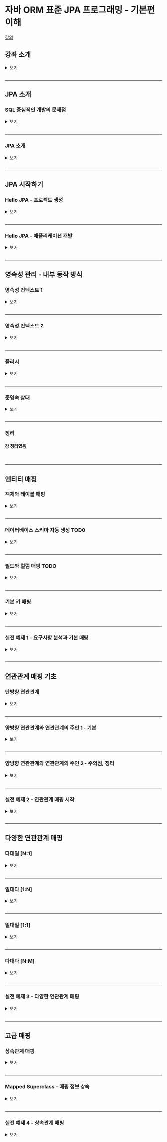 # 자바 ORM 표준 JPA 프로그래밍 - 기본편 이해
[강의](https://www.inflearn.com/course/ORM-JPA-Basic)

## **강좌 소개**
<details>
<summary>보기</summary>

- 왜 JPA를 사용하는가
  - 기존에는 개발자가 SQL mapper 역할을 함
  - JPA는 SQL을 자동으로 생성해 줌
    - DB에 종속되지 않게 개발할 수 있음
      ∵ 사용하는 DB에 맞게 쿼리를 자동으로 생성(dialect)
<br>

- 실무에서는 테이블의 갯수가 많고, 사용하는 객체가 복잡해 어려울 수 있음; 아래의 연습이 필요
  - 객체와 테이블 설계 매핑
    - 객체, 테이블 설계 및 매핑
    - PK, FK 매핑
    - 1:N, N:1, 1:1, N:M 매핑
  <br>
  
  - JPA 내부 동작 방식 이해
    - JPA가 어떤 SQL을 생성하는가
    - JPA가 언제 SQL을 실행하는가
</details>
<br>

---
## **JPA 소개**
### SQL 중심적인 개발의 문제점
<details>
<summary>보기</summary>

- RDB : 현 DB의 헤게모니
  - RDB에 정보를 저장할 때 객체가 가진 정보를 SQL로 변환하여 RDB에 저장
  - 개발자가 객체와 DB entity를 매핑시킴
  - 객체를 RDB에 저장함에 있어 SQL 의존적 개발을 피하기 어려움
  <br>

- 객체와 RDB의 차이
  1. 상속
    ![](../../../../attachments/2023-03-13-14-40-43.png)
     - 객체의 상속 관계를 RBD는 슈퍼타입 - 서브타입 관계로 풀어냄
     - insert : DB의 두 테이블에 각각 insert
     - select : join 해서 조회 후 각각의 객체를 생성하게 될 수도🤬
  <br>

  2. 연관관계
     - 객체는 참조, 테이블은 FK를 사용
     - 객체를 DB 테이블에 맞춰 모델링한다면, FK로 사용되는 값을 변수로 가지고 있어야 함
       -> 객체를 다룰 때는 부적절함
         ```
         class Member {
            String id;
            Long teamId;  // TEAM_ID FK컬럼
            String username;
         }
         class Team {
            Long id;
         }
         INSERT INTO MEMBER (MEMBER_ID, TEAM_ID, USERNAME) VALUES...
         ``` 
         <br>

     - 참조 형식으로 모델링한다면, 쿼리 시 파라미터 매핑 등에서 굉장히 번거로워질 수도 있음
         ```
         class Member {
            String id;
            Team team;  // 참조를 통한 연관관계
            String username;
         }
         class Team {
            Long id;
         }
         ``` 
        <br>

     - 엔티티 신뢰 문제
       - 객체는 자유롭게 내/외부의 객체 등으로 탐색할 수 있어야 함
       - 처음 실행하는 SQL에 따라 탐색 범위가 결정됨
         ```
         SELECT M.*, T.*
           FROM MEMBER M
           JOIN TEAM T
             ON M.TEAM_ID = T.TEAM_ID;

         member.getTeam();  // ok
         member.getOrder(); // NPE
         ```
       - 다음 계층의 데이터를 믿을 수 없으면 직접 들어가서 확인해 봐야 함
       - 그렇다고 모든 객체를 미리 로딩할 수는 없음
         ∵ 불필요한 데이터를 조회하며 쿼리 성능을 크게 떨어뜨림
       - 상황에 따른 조회 메서드를 여러 벌 만들게 됨
  <br>

  3. 데이터 타입
  4. 데이터 식별 방법
      ```
      Long memberId = 1;
      Member member1 = dao.getMember(memberId);
      Member member2 = dao.getMember(memberId);
      member1 == member2  // false
      ```
    <br>

- 객체답게 모델링 할수록 매핑 작업이 늘어남
- 객체를 JAVA 컬렉션에 저장하듯이 DB에 저장하면 해결할 수 있음 => JPA
</details>
<br>

---
### JPA 소개
<details>
<summary>보기</summary>

- JAVA의 ORM(Object-Relational Mapping) 기술 표준
  - 객체는 객체대로, RDB는 RDB 대로 설계 후 ORM으로 중간에서 매핑
<br>

- 애플리케이션과 JDBC 사이에서 동작
  |      |                                                      |
  | ---- | ---------------------------------------------------- |
  | 동작 | ![](../../../../attachments/2023-03-13-15-58-18.png) |
  | 저장 | ![](../../../../attachments/2023-03-13-15-58-39.png) |
  | 조회 | ![](../../../../attachments/2023-03-13-15-58-57.png) |
<br>

- SQL 중심의 개발에서 객체 중심으로 개발 가능
  - 벤더 독립성
  - 객체 RDB의 패러다임 불일치 해소
    - 상속, 연관관계, 객체 그래프 탐색, 비교 등
    ∵ 개발자가 jpa 메서드를 사용하면, 그에 맞게 JPA가 SQL을 작성하기 때문
<br>

- CRUD
  - 저장 : em.**persist**(member);
  - 조회 : Member member = em.**find**(memberId);
  - 수정 : member.**setName**("memberA");
  - 삭제 : em.**remove**(member);
<br>

- 유지보수에 용이
  - 컬럼이 변경되더라도 객체의 필드만 수정하면 되고, SQL은 따로 처리가 필요하지 않음
<br>

- 신뢰할 수 있는 데이터 계층
  - **지연 로딩**을 이용한 자유로운 객체 그래프 탐색이 가능
<br>

- 동일 트랜잭션 내에서 조회한 엔티티는 같음을 보장 (≒ Java 컬렉션)
- 성능 최적화
  - 1차 캐시 동일성 보장
    - 같은 트랜잭션 내에서 같은 객체 반환(캐싱)
    - 1번째 조회는 쿼리를 날리고, 다음부터는 메모리에서 가져옴
  <br>

  - 트랜잭션을 지원하는 쓰기 지연(transactional write-behind)
    - **트랜잭션 커밋 시점**까지 INSERT SQL을 모아둠
    - JDBC Batch SQL 기능을 사용해 **한 번에 전송**
    - UPDATE, DELETE의 경우, 트랜잭션 커밋 시 SQL을 실행하고 커밋
    - 이 때, 트랜잭션 커밋 전까지 DB에 **Row Lock이 걸리지 않음**
  <br>

  - 지연 로딩(Lazy)과 즉시 로딩(Eager)
    ![](../../../../attachments/-%20.png)
    - 지연 로딩 : 객체가 **실제 사용될 때** 로딩
    - 즉시 로딩 : JOIN SQL로 연관된 객체까지 한 번에 **미리 조회**
    - 연관된 객체의 사용빈도를 고려하여 선택

</details>
<br>

---
## **JPA 시작하기**
### Hello JPA - 프로젝트 생성
<details>
<summary>보기</summary>

- DB : H2
- JPA 설정
  - persistentce.xml에 JPA 설정 정보 입력
  - /META-INF/persistentce.xml로 위치가 지정되어 있음
  - 보통 DB 하나 당 persistence-unit 하나를 지정해서 사용
  - 필수 속성 : DB 정보(driver, user, pw, url, dialect 등)

</details>
<br>

---
### Hello JPA - 애플리케이션 개발
<details>
<summary>보기</summary>

#### EntityManagerFactory, EntityManager
- EntityManagerFactory(이하 emf) 로부터 EntityManager(이하 em) 를 획득하여 사용
- 사용한 emf, em 는 `close()`로 반환해야 함
  ![](../../../../attachments/2023-03-13-17-28-29.png)
- `em.getTransaction()`으로 트랜잭션 객체 획득 후 `begin()`으로 트랜잭션 시작
  - `commit()` 또는 `rollback()`으로 트랜잭션을 종료해야 함
<br>

- **!주의**
  - emf는 **하나만 생성**해서 앱 전체에서 공유
  - em은 **쓰레드간 공유하면 안됨**(반드시 반환)
  - JPA의 모든 데이터 변경은 **트랜잭션 안**에서 실행
<br>
  
#### Entity
- 클래스에 `@Entity` 애노테이션으로 JPA가 관리할 객체임을 명시
- 필드에 `@Id` 애노테이션으로 해당 필드를 DB의 PK와 매핑
- `@Table`, `@Column` 등의 애노테이션은 객체의 필드명과 DB의 컬럼명이 다를 경우 name 엘리먼트로 명시
<br>

#### JPQL
- JPA가 제공하는 SQL을 추상화한 쿼리 언어
  ∴ 특정 DB SQL에 의존하지 않음
- SELECT, FROM, WHERE, GROUP BY, HAVING, JOIN 지원
- `em.createQuery()` 파라미터로 jpql을 작성해 SQL을 수행할 수 있음
- 검색 쿼리 등에서도 테이블이 아닌 **엔티티 객체를 대상**으로 검색
  - 모든 DB 데이터를 객체로 변환할 수 없음
  - 결국 검색 조건이 포함된 SQL을 사용해야 하므로 JPQL을 사용

</details>
<br>

---
## **영속성 관리 - 내부 동작 방식**
### 영속성 컨텍스트 1
<details>
<summary>보기</summary>

#### **영속성 컨텍스트**
  - 엔티티를 영구 저장하는 환경(논리적 개념)
  - em을 통해서 영속성 컨텍스트에 접근
  - `em.persist(entity);`
<br>

#### 엔티티의 생명주기
  ```
  Member member = new Member();
  member.setId("member1");
  member.setName("memberA");    // 비영속

  em.getTransaction().begin();
  em.persist(member);           // 영속
  em.detach(member);            // 준영속
  ```
   - 비영속 (new / transient)
  - 영속 (managed)
  - 준영속 (detached)
  - 삭제 (removed)

</details>
<br>

---
### 영속성 컨텍스트 2
<details>
<summary>보기</summary>

#### 엔티티 조회, 1차 캐시
  - 1차 캐시

    |    @Id    | Entity |
    | :-------: | :----: |
    | "member1" | member |

  - `em.find(Member.class, "member1");`
    1. 1차 캐시에서 조회 -> 조회 결과 존재
    2. 조회 결과를 반환
    <br>
    
  - `em.find(Member.class, "member2");`
    1. 1차 캐시에서 조회 -> 조회 결과 없음
    2. DB 조회
    3. DB 조회 결과를 1차 캐시에 저장
    4. 조회 결과를 반환
    <br>

  - 1차 캐시의 성능적 이익은 크지 않음
    - em은 보통 트랜잭션 단위로 존재하고, 요청이 종료 될 때 같이 종료; 1차 캐시도 삭제
    - 하나의 트랜잭션 안에서만 이익을 볼 수 있는 구조
    - JPA(또는 Hibernate)에서 애플리케이션 전쳉에서 공유하는 캐시는 2차 캐시라 함
<br>

#### 영속 엔티티의 동일성 보장
```
Member a = em.find(Member.class, "member1");
Member b = em.find(Member.class, "member1");

System.out.println(a == b); // true
```
- 1차 캐시를 이용하여 같은 참조를 가진 객체처럼 비교
- 반복 가능한 읽기(REPEATABLE READ) 등급의 트랜잭션 격리 수준을 DB가 아닌 애플리케이션에서 제공
<br>

#### 엔티티 등록
- 트랜잭션을 지원하는 쓰기 지연
  |                    `em.persist()`                    |                    `tx.commit()`                     |
  | :--------------------------------------------------: | :--------------------------------------------------: |
  | ![](../../../../attachments/2023-03-18-00-29-40.png) | ![](../../../../attachments/2023-03-18-00-31-04.png) |
    - `em.persist()` 때 SQL을 생성해서 쓰기 지연 SQL 저장소에 보관
    - 트랜잭션 commit 직전에 SQL을 flush(DB로 전송)하고 DB에서 commit
    - 예외의 경우가 존재함 (`GenerationType.SEQUENCE)`
    - 버퍼링 가능 : Hibernate의 경우 hibernate.jdbc.batch.size 옵션에서 설정한 만큼 쿼리를 보내고 DB commit
<br>

#### 엔티티 수정
- 변경 감지(dirty checking)
  ![](../../../../attachments/2023-03-18-00-43-08.png)
  - 스냅샷 : 엔티티를 읽어온 최초 시점의 상태를 보관한 것
  - `em.flush()` 할 때(트랜잭션 커밋 시점) 엔티티와 스냅샷을 비교
  - 만약 엔티티와 스냅샷에 차이가 있다면 쓰기 지연 SQL 저장소에 UPDATE 쿼리 추가
<br>

#### 엔티티 삭제
- `em.remove(entity)`로 삭제 
- 같은 방식으로 쓰기 지연 SQL 저장소에 DELETE 쿼리 생성 후 flush

</details>
<br>

---
### 플러시
<details>
<summary>보기</summary>
#### 정의 : 영속성 컨텍스트의 변경 내용을 DB에 반영하는 것
<br>

#### 트랜잭션 commit 시 플러시 발생
- 변경 감지
- 변경 감지한 결과로 수정된 엔티티에 대한 UPDATE 쿼리를 쓰기 지연 SQL 저장소에 등록
- 쓰기 지연 SQL 저장소의 쿼리(등록, 수정, 삭제)를 DB에 전송
<br>

#### 플러시 하는 방법
- `em.flush()`
  - 직접 호출
  - 커밋 전 미리 DB에 반영, 전송되는 쿼리 확인, 테스트 용도로 강제 호출해서 사용
  - 플러시 한다고 해서 1차 캐시가 지워지는 것은 아님
- 트랜잭션 커밋 : 플러시 자동 호출
- JPQL 쿼리 실행
  - 플러시 자동 호출
  - JPQL은 즉시 DB에서 실행되기 때문에 실행 전 영속성 컨텍스트의 상태를 DB에 동기화하기 위함
  - ex) `em.persist(memberC)` 호출 후 JPQL로 전체 회원을 조회한다면, DB에서 INSERT가 실행되어야 memberC의 정보도 조회할 수 있음
<br>

#### 플러시 모드 옵션 : `em.setFlushMode(FlushModeType flushModeType)`
- FlushModeType.AUTO : 커밋이나 쿼리를 실행할 때 플러시(default)
- FlushModeType.COMMIT : 커밋할 때만 플러시
<br>

#### **!주의**
- 플러시는 ***영속성 컨텍스트를 비우지 않음***
- 영속성 컨텍스트의 **변경내용을 DB에 동기화**
- 트랜잭션이라는 작업 단위가 중요하므로, 커밋 직전에만 동기화하면 됨

</details>
<br>

---
### 준영속 상태
<details>
<summary>보기</summary>

#### 준영속 상태로 만드는 방법
- `em.detach(entity)` : 특정 엔티티를 준영속 상태로 전환
- `em.clear()` : 영속성 컨텍스트를 초기화
- `em.close()` : 영속성 컨텍스트 종료
- 테스트 환경에서 사용, 단순한 로직에서는 사실상 필요 없음

</details>
<br>

---
### 정리
#### 걍 정리였음
<br>

---
## **엔티티 매핑**
### 객체와 테이블 매핑
<details>
<summary>보기</summary>

#### 엔티티 매핑 소개
- 객체-테이블 매핑 : `@Entity`, `@Table`
- 필드-컬럼 매핑 : `@Column`
- 기본 키 매핑 : `@Id`
- 연관관계 매핑 : `@ManyToOne`, `@JoinColumn` 등
<br>

#### @Entity
- 클래스에 붙이며, JPA가 엔티티로 관리한다는 의미
- JPA로 테이블과 매핑할 클래스에는 **필수**
- **!주의**
  - **기본 생성자 필수** (protected까지 허용)
  - fianl 클래스, enum, interface, inner 클래스에는 사용하지 않음
  - 저장할 필드에는 final 

</details>
<br>

---
### 데이터베이스 스키마 자동 생성 TODO
<details>
<summary>보기</summary>


</details>
<br>

---
### 필드와 컬럼 매핑 TODO
<details>
<summary>보기</summary>


</details>
<br>

---
### 기본 키 매핑
<details>
<summary>보기</summary>

#### 기본 키 매핑 애노테이션
- `@Id` : `@Id`만 사용 시 값을 직접 할당
- `@GeneratedValue(strategy = GenerationType.AUTO)` : 값 자동 생성
  - IDENTITY : DB에 위임 / MySQL
  - SEQUENCE : DB 시퀀스 사용, `@SequenceGenerator` 필요 / ORACLE
  - TABLE : 키 생성용 테이블 사용, `@TableGenerator` 필요 / 모든 DB 가능
  - AUTO : 방언에 따라 자동 지정, default

#### GenerationType.IDENTITY
- DB에 기본 키 생성 위임
- MySQL, PostgreSQL, SQL Server, DB2 등
  - ex) MySQL의 AUTO_INCREMENT 속성
- 단, AUTO_INCREMENT는 DB에서 INSERT가 실행되어야 ID를 얻을 수 있음
  - `em.persist()`  시점에 즉시 INSERT를 실행시켜 PK 값을 획득

#### GenerationType.SEQUENCE
- DB 오브젝트인 시퀀스 사용
- Oracle, PostgreSQL, DB2, H2 DB 등
- 클래스에 `@SequenceGenerator`를 선언해 매핑
  - ```
    @Entity
    @SequenceGenerator(
          name = "MEMBER_SEQ_GENERATOR",
          sequenceName = "SEQ_MEMBER",
          intitialValue = 1,
          allocationSize = 1)
    public class Member {

      @Id
      @GeneratedValue(strategy = GenerationType.SEQUENCE,
                      generator = "MEMBER_SEQ_GENERATOR")
      private Long id;
    }
    ```
</details>
<br>

---
### 실전 예제 1 - 요구사항 분석과 기본 매핑
<details>
<summary>보기</summary>

#### 기능 목록
- 회원 기능
  - 회원 등록
  - 회원 조회
<br>

- 상품 기능
  - 상품 등록
  - 상품 수정
  - 상품 조회
<br>

- 주문 기능
  - 상품 주문
  - 주문내역 조회
  - 주문 취소
<br>

#### 테이블 설계
![](../../../../attachments/2023-03-17-12-59-57.png)
- ORDERS - ITEM 의 다대다 관계를 중간에 ORDER_ITEM 테이블을 이용해 일대다로 매핑
<br>

#### 엔티티 설계와 매핑
![](../../../../attachments/2023-03-17-13-00-23.png)
<br>

#### 컬럼명 매핑
- Spring legacy 에서는 Camel case를 Snake case로 자동 변환하지 않음
  - 따로 설정해야 함
  - `@Column(name="MEMBER_ID")` 로 직접 매핑할 DB 컬럼을 명시할 수 있음
<br>

#### 엔티티 정보 설정
- 엔티티 클래스에서 제약조건, 인덱스, 컬럼의 크기 등을 설정할 수 있음
- DB를 조회하지 않고 파악할 수 있다는 장점
- 예시
  - 데이터 크기 : `@Column(length=10)` 등
  - 제약조건, 인덱스 : `@Table`의 uniqueConstraints, indexes element(`indexes = @Index()`) 등
<br>

#### 데이터 중심 설계
- 객체 설계를 테이블 설계에 맞춘 방식
  - ex) Order 클래스에 memberId를 필드로 선언
- 객체의 그래프 탐색이 불가능
- 사실상 참조가 없음
- 외래 키가 아닌 객체를 필드로 선언해야 함
<br>

</details>
<br>

---
## 연관관계 매핑 기초
### 단방향 연관관계
<details>
<summary>보기</summary>

#### 용어 이해
- 방향(dirction) : 단방향, 양방향
- 다중성(multiplicity) : 다대일, 일대다, 일대일, 다대다
- **연관관계의 주인(owner)** : 객체 양방향 관계는 관리 주인이 필요
<br>

#### 예제 시나리오
- 회원과 팀이 있음
- 회원은 하나의 팀에만 소속됨
- 회원과 팀은 다대일
<br>

#### 객체를 테이블에 맞추어 모델링(데이터 중심)
![](../../../../attachments/2023-03-23-05-45-52.png)
- 객체에 연관관계가 없음
- Member 객체에 외래 키 값을 그대로 가져옴
- 문제점
  - member를 persist 하기 위해서는 team을 조회해서 id를 가져온 뒤 member에 set 해줘야 함
  - member의 team을 조회하기 위해서는 member의 teamId를 가져와서 다시 team을 조회해야 함
  - 테이블은 외래 키로 조인해서 연관 테이블을 찾고, 객체는 참조를 사용해서 연관된 객체를 찾는 차이가 있기 때문
<br>

#### 객체 지향 모델링(단방향 연관관계)
![](../../../../attachments/2023-03-23-06-32-56.png)
- member 객체에서 team을 바로 가져올 수 있음

</details>
<br>

---
### 양방향 연관관계와 연관관계의 주인 1 - 기본
<details>
<summary>보기</summary>

#### 양방향 매핑
![](../../../../attachments/2023-03-23-07-13-17.png)
- Team <-> Member(List) 양방향으로 객체 그래프 탐색 가능
- Member는 단방향 매핑과 동일하게 작성
- Team에 `List<Member> members` 필드를 추가
  - `@OneToMany(mappedBy = "team")` 애노테이션 필요
<br>

#### 객체와 테이블이 관계를 맺는 차이
- 객체 연관관계 : 2개
  - 회원 -> 팀 (단방향)
  - 팀 -> 회원 (단방향)
  - 객체의 양방향 연관관계는 **사실상 2개의 단방향 관계**
    - 던방향 매핑에서 반대방향으로 조회(객체 그래프 탐색))하는 기능만 추가
  - 객체를 양방향으로 참조하려면 **단방향 연관관계 2개**가 필요
<br>

- 테이블 연관관계 : 1개
  - 회원 <-> 팀 (양방향)
  - **외래 키 하나**로 양방향 연관관계를 가짐
<br>

#### 딜레마 : 둘 중 하나로 외래 키를 관리해야 한다
![](../../../../attachments/2023-03-23-07-30-12.png)
- 회원의 팀 정보가 변경될 때 (= 팀의 회원목록이 바뀔 때)
- DB에서 MEMBER 테이블의 외래 키(TEAM_ID)는 어떤 기준으로 UPDATE 해야 하는가? 
  = Member, Team 객체 중 어디에서 외래 키를 관리해야 하는가?
    1. Member의 team을 변경
    2. Team의 members를 변경
  - 사실 둘 다 가능
<br>

#### 연관관계의 주인(Owner)
- 양방향 매핑 규칙
  - 객체의 두 관계 중 하나를 연관관계의 주인으로 지정
  - 연관관계의 주인만 외래 키를 관리(등록, 수정)
  - 주인이 아닌 쪽은 읽기만 가능
  - 주인은 mappedBy 속성 지정 안함
  - 주인이 아닌 객체는 mappedBy 속성으로 주인을 지정
  <br>

#### 누구를 주인으로? (가이드)
- 외래 키가 있는 곳을 주인으로 정해라(= N:1 관계에서 N 쪽)
- 예시
  - 자동차(Car.wheels) - 바퀴 관계에서 바퀴(Wheel.car)에 주인을 설정
  - 이 경우에는 Member.team이 연관관계의 주인이 됨
  - Team.members를 주인으로 설정한다면?
    - 가능(JPA 짬킹 한정)
    - Team을 다뤘는데 MEMBER 테이블의 UPDATE 쿼리가 나가는 등의 문제의 소지가 있음(성능 이슈)
  <br>

- 연관관계의 주인은 비즈니스적으로 중요한 개념은 아님
<br>

</details>
<br>

---
### 양방향 연관관계와 연관관계의 주인 2 - 주의점, 정리
<details>
<summary>보기</summary>

#### 연관관계의 주인에 값을 입력하지 않음
```
Team team = new Team();
team.setName("teamA");
team.getMembers().add(member);
em.persist(team);

Member member = new Member();
member.setUsername("member1");
em.persist(member);

em.flush();
em.clear();

tx.commit();
```
- `team.getMembers().add()` 로 Member를 리스트에 추가해도 DB에는 MEMBER의 TEAM_ID에 FK가 들어가지 않음 (1)
- `member.setTeam()` 으로 Member에서 Team을 참조해야 MEMBER테이블에도 정상적으로 반영됨 (2)
    ∵ 연관관계의 주인은 Member이기 때문에, (1)은 DB에 영향을 주지 못함 
  <br>

- (1)을 하지 않더라도 JPA는 지연 로딩을 통해 연관된 Member의 목록을 조회할 수 있음
  - 단, **flush 되지 않고 1차 캐시에서 팀을 가져올 경우** DB에서 조회하지 않기 때문에 추가한 Member가 `getMembers()`에서 조회되지 않을 수 있음
<br>

- 객체 관계를 고려하면 (1), (2) 모두 해주는 것이 맞음
  - 하나만 하고 까먹기 쉽기 때문에 **연관관계 편의 메서드**를 만들어 사용 권장
  - `Team.addMember(Member member)` 또는 `Member.changeTeam(Team team)` 등 상황에 따라 택1
<br>

#### 양방향 매핑 시 무한 루프 주의
- `toString()`, lombok, JSON 생성 라이브러리
- 두 객체가 서로 참조할 때, `toString()`에서 참조하는 객체가 다시 `toString()`을 호출하는 경우
- JSON 생성 라이브러리에서는 **엔티티를 반환하지 말 것**
  - DTO로 변환해서 반환하는 것을 권장
<br>

</details>
<br>

---
### 실전 예제 2 - 연관관계 매핑 시작
<details>
<summary>보기</summary>

#### 테이블 구조
![](../../../../attachments/2023-03-27-03-13-42.png)
<br>

#### 객체 구조
![](../../../../attachments/2023-03-27-03-14-54.png)
- 참조를 사용하도록 변경
<br>

#### 매핑
- 단방향 관계를 우선적으로 매핑, 이후 필요 시 양방향 매핑
- 외래 키를 가진 객체에서 연관관계의 주인을 설정(`@JoinColumn`)
- 외래 키를 필드로 가지지 않고, 객체를 필드로 가짐
<br>

#### 설계
- 회원의 주문 목록을 가져올 경우
  - ORDER에서 MEMBER_ID를 이용해 조회하는 것이 자연스러움
  - Member에서  `List<Order>`로 주문 목록을 가져오고 있다면, 관심사를 제대로 끊어내지 못한 것일 수 있음
  <br> 

- 주문은 연관된 상품 목록을 필요로 할 확률이 높음
  - 비즈니스적으로 의미가 클 수 있으므로 양방향 매핑
  <br>

- Member.orders, Order.orderItems는 없어도 문제 없음
  - 단방향으로도 테이블 간 매핑은 완성되었기 때문
  - 개발상의 편의, 일괄 조회 등이 필요할 때 사용(JPQL 등)
<br>

</details>
<br>

---
## 다양한 연관관계 매핑
### 다대일 [N:1]
<details>
<summary>보기</summary>

#### 연관관계 매핑 시 고려사항 3가지
- 다중성
  - `@ManyToOne` / `@OneToMany` / `@OneToOne` / `@ManyToMany`
  - `@ManyToMany`는 거의 쓰이지 않음
<br>

- 단방향, 양방향
  |          테이블          |                     객체                     |
  | :----------------------: | :------------------------------------------: |
  | 외래 키 하나로 양쪽 join |       참조용 필드가 있는 쪽으로만 참조       |
  |      방향 개념 없음      | 한쪽만 참조하면 단방향, 서로 참조하면 양방향 |
<br>

- 연관관계의 주인
  - 외래 키를 관리하는 참조
  - 테이블은 **외래 키 하나**로 두 테이블이 연관관계를 맺음
  - 객체의 양방향 관계는 사실 **단방향 2개**
  - 따라서 참조도 2군데가 있어 둘 중 ***테이블의 외래 키를 관리할 곳을 지정해야함***
  - 주인의 반대편은 외래 키에 영향을 주지 않고, **단순 조회만** 가능
<br>

#### 다대일 단방향
![](../../../../attachments/2023-03-27-04-31-29.png)
- 가장 많이 사용
- 다대일의 반대는 일대다
<br>

#### 다대일 양방향
![](../../../../attachments/2023-03-27-04-33-35.png)
- Team에 `List<Member>` 추가
- 단, DB에는 전혀 영향을 주지 않고, 조회만 가능
- 외래 키가 있는 쪽이 연관관계의 주인
- 양쪽을 서로 참조하도록 개발
<br>

</details>
<br>

---
### 일대다 [1:N]
<details>
<summary>보기</summary>

#### 일대다 단방향
![](../../../../attachments/2023-03-27-04-38-06.png)
- DB에서는 무조건 Many 쪽(MEMBER)에 외래 키가 있음
- Team(One 쪽)에 연관관계의 주인이 설정될 경우
  ```
  Team team = new Team();
  team.getMembers().add(member);
  em.persist(team);
  ```
  - member를 추가하기 위해서 MEMBER 테이블에 UPDATE 쿼리가 추가로 필요
  - Team 엔티티를 다루는데 MEMBER 테이블에 SQL이 실행됨; 의도하지 않은 엔티티에서 변경이 일어날 수 있음
  <br>

- 객체와 테이블의 차이 때문에 반대편 테이블의 외래 키를 관리하는 특이한 구조
- `@JoinColumn`을 반드시 사용해야 함
  - 사용하지 않으면 조인 테이블 방식 사용(중간 테이블 추가)
  <br>

- 권장되지는 않음
  - 엔티티가 관리하는 외래 키가 다른 테이블에 있음
  - 연관관계 관리를 위해 추가로 UPDATE SQL 실행
  - 일대다 단방향 보다는 **다대일 양방향 매핑** 권장
<br>

#### 일대다 양방향
![](../../../../attachments/2023-03-27-06-46-11.png)
- 야매 매핑
- `@JoinColumn(insertable = false, updatable = false)`
- **읽기 전용 필드**를 사용해서 양방향처럼 사용
- **다대일 양방향 매핑** 권장
<br>

</details>
<br>

---
### 일대일 [1:1]
<details>
<summary>보기</summary>

#### 일대일 관계
- 주 테이블이나 대상 테이블 중 택1하여 외래 키 관리
- 외래 키에 데이터베이스 유니크 제약조건 추가 
<br>

#### 일대일 : 주 테이블에 외래 키 단방향
![](../../../../attachments/2023-03-27-15-04-06.png)
- 다대일 단방향 매핑과 유사
<br>

#### 일대일 : 주 테이블에 외래 키 양방향
![](../../../../attachments/2023-03-27-15-05-59.png)
- 다대일 양방향 매핑처럼 외래 키가 있는 곳이 연관관계의 주인
- 반대편은 mappedBy 적용
<br>

#### 일대일 : 대상 테이블에 외래 키 단방향
![](../../../../attachments/2023-03-27-15-08-34.png)
- 단방향 관계는 지원하지 않음
- 양방향 관계는 지원
<br>

#### 일대일 : 대상 테이블에 외래 키 양방향
![](../../../../attachments/2023-03-27-15-09-39.png)
- 일대일 주 테이블에 외래 키 양방향 매핑 방법과 동일
<br>

#### 정리
- 주 테이블에 외래 키
  - 주 객체가 대상 객체의 참조를 가짐 == 주 테이블에 외래 키를 두고 대상 테이블을 찾음
  - 객체지향 개발자가 선호
  - JPA 매핑 관리
  - 장점 : 주 테이블만 조회해도 대상 테이블에 데이터가 있는지 확인 가능
  - 단점 : 값이 없으면 외래 키에 null 허용
<br>

- 대상 테이블에 외래 키
  - 대상 테이블에 외래 키가 존재
  - 전통적인 DB 개발자가 선호
  - 장점 : 주 테이블과 대상 테이블을 일대일에서 일대다 관계로 변경할 때 테이블 구조 유지
  - 단점 : 프록시 기능의 한계로 **지연 로딩으로 설정해도 항상 즉시 로딩됨**
<br>

</details>
<br>

---
### 다대다 [N:M]
<details>
<summary>보기</summary>

#### RDMBS의 다대다
![](../../../../attachments/2023-03-29-10-23-50.png)
- 정규화된 테이블 2개로 다대다 관계를 표현할 수 없음
- 연결 테이블을 추가해서 일대다, 다대일 관계로 풀어내야 함
<br>

#### 객체의 다대다
![](../../../../attachments/2023-03-29-10-24-04.png)
- 객체는 컬렉션을 사용해서 객체 2개로 다대다 관계 가능
<br>

#### 다대다 매핑
- `@ManyToMany` 사용
- `@JoinTable`로 연결 테이블 지정
  ```
  // class Category(주 테이블)
  @ManyToMany
  @JoinTable(name = "category_item",
               joinColumns = @JoinColumn(name = "category_id"),
               inverseJoinColumns = @JoinColumn(name = "item_id"))
  private List<Category> items;

  // class Item(대상 테이블)
  @ManyToMany(mappedBy = "items")
  List<Category> categories = new ArrayList<>();
  ```
- 단방향, 양방향 가능
<br>

#### 다대다 매핑의 한계
- 조회 시 연결 연결 테이블이 숨겨져 있기 때문에 쿼리를 예측하기 힘들어짐
- 실제 비즈니스에서는 연결 테이블이 단순하게 연결만 하고 끝나지 않음
  - 주문시간, 수량 같은 데이터가 들어올 수 있음
  - 매핑 정보만 들어오고 추가 정보를 사용할 수 없음
<br>

#### 한계 극복
![](../../../../attachments/2023-03-29-10-39-11.png)
- 연결 테이블용 엔티티 추가(= 연결 테이블을 엔티티로 승격)
- `@ManyToMany` -> `@OneToMany`, `@ManyToOne`
- 이 때, 연결 테이블의 기본 키는 각 테이블의 외래 키 2개의 복합 키로 사용하기보다는 **인공 키를 사용**할 것을 권장
  - 차후 변경이 생길 경우 PK가 종속되어 있으면 테이블 수정의 규모가 커질 수 있기 때문
<br>

</details>
<br>

---
### 실전 예제 3 - 다양한 연관관계 매핑
<details>
<summary>보기</summary>

#### 엔티티
![](../../../../attachments/2023-03-29-10-56-24.png)
- 배송, 카테고리 추가
- 주문과 배송은 1:1
- 상품과 카테고리는 N:M
<br>

#### ERD
![](../../../../attachments/2023-03-29-10-57-20.png)
- 주문(주 테이블) 에서 외래 키를 관리
- 카테고리 - 상품의 다대다 관계는 권장하지 않지만 예시를 위해 다대다 매핑
  - 필드를 추가할 수 없고, 엔티티와 테이블이 불일치함
<br>

#### `@JoinColumn`
- 외래 키를 매핑할 때 사용
  |         속성          |                                설명                                 |                   기본값                   |
  | :-------------------: | :-----------------------------------------------------------------: | :----------------------------------------: |
  |         name          |                         매핑할 외래 키 이름                         |  필드명_참조하는 테이블의 기본 키 컬럼명   |
  | referencedColumnName  |               외래 키가 참조하는 대상 테이블의 컬럼명               |      참조하는 테이블의 기본 키 컬럼명      |
  |    foreignKey(DDL)    |       외래 키 제약조건을 직접 지정<br>테이블 생성 시에만 사용       |                                            |
  |      unique(DDL)      |                    컬럼에 유니크 제약조건을 지정                    |                   false                    |
  |     nullable(DDL)     |           false로 설정 시 컬럼에 NOT NULL 제약조건을 지정           |                    true                    |
  |      insertable       |  읽기 전용에서 사용<br>false 설정 시 이 필드를 DB에 저장하지 않음   |                    true                    |
  |       updatable       | 읽기 전용에서 사용<br>false 설정 시 이 필드를 DB에서 수정하지 않음  |                    true                    |
  | columnDefinition(DDL) |                 데이터베이스 컬럼 정보를 직접 지정                  | 자바 필드 타입, dialect 정보를 참고해 생성 |
  |         table         | [링크 참고](https://www.objectdb.com/api/java/jpa/JoinColumn/table) |        현재 클래스가 매핑된 테이블         |

  - ***!주의*** 외래 키 제약조건을 매핑하는 것이 아님
  <br>

#### `@ManyToOne`
- 다대일 관계 매핑
  |     속성     |                          설명                          |                             기본값                              |
  | :----------: | :----------------------------------------------------: | :-------------------------------------------------------------: |
  |   optional   |      false 설정 시 연관된 엔티티가 항상 있어야 함      |                              true                               |
  |    fetch     |                글로벌 페치 전략을 설정                 | `@ManyToOne = FetchType.EAGER`<br>`@OneToMany = FetchType.LAZY` |
  |   cascade    |                영속성 전이 기능을 사용                 |                                                                 |
  | targetEntity | 연관된 엔티티의 타입 정보를 설정<br>거의 사용하지 않음 |                                                                 |
  - 다대일에는 mappedBy 속성이 없음; **연관관계의 주인이 되야 함**
<br>

#### `@OneToMany`
- 일대다 관계 매핑
  |     속성     |                          설명                          |                             기본값                              |
  | :----------: | :----------------------------------------------------: | :-------------------------------------------------------------: |
  |   mappedBy   |             연관관계의 주인인 필드를 지정              |                                                                 |
  |    fetch     |                글로벌 페치 전략을 설정                 | `@ManyToOne = FetchType.EAGER`<br>`@OneToMany = FetchType.LAZY` |
  |   cascade    |                영속성 전이 기능을 사용                 |                                                                 |
  | targetEntity | 연관된 엔티티의 타입 정보를 설정<br>거의 사용하지 않음 |                                                                 |
<br>

</details>
<br>

---
## 고급 매핑
### 상속관계 매핑
<details>
<summary>보기</summary>

#### 상속관계 매핑
|            슈퍼타입-서브타입<br>논리 모델            |                      상속관계 매핑 방법                      |
| :--------------------------------------------------: | :----------------------------------------------------------: |
| ![](../../../../attachments/2023-03-30-09-22-37.png) | 조인 전략<br>단일 테이블 전략<br>구현 클래스마다 테이블 전략 |
<br>

- 객체의 상속 구조와 DB의 슈퍼타입 - 서브타입 관계를 매핑하는 것
- RDBMS는 상속관계를 나타낼 수 없음
- 슈퍼타입 - 서브타입 관계라는 모델링 기법이 객체 상속과 유사
- 슈퍼타입 - 서브타입 논리 모델을 실제 물리 모델로 구현하는 방법
  - 조인 전략 : 각각의 테이블로 변환
  - 단일 테이블 전략 : 하나의 통합 테이블로 변환
  - 구현 클래스마다 테이블 전략 : 서브타입 테이블로 변환
<br>

#### 주요 애노테이션
- `@Inheritance(strategy = InheritanceType.XXX)`
  - JOINED : 조인 전략
  - SINGLE_TABLE : 단일 테이블 전략
  - TABLE_PER_CLASS : 구현 클래스마다 테이블 전략
<br>

- `@DiscriminatorColumn(name = "DTYPE")`
- `@DiscriminatorValue("XXX)`
<br>

#### 조인 전략
![](../../../../attachments/2023-03-29-15-49-29.png)
- INSERT 시 각각의 테이블에 INSERT
- 조회 시 두 테이블을 조인하여 SELECT
- 비즈니스적으로 복잡하고 중요하거나, 변경 가능성이 있다면 채택
- 슈퍼타입 클래스에 `@DiscriminatorColumn`를 사용할 것을 권장
  - 수행되는 작업이 어떤 서브타입 테이블에 관련된 작업인지 구분하기 위해 사용할 컬럼을 만듦
  - 서브타입 클래스에 `@DiscriminatorValue`로 들어갈 값을 설정할 수 있음
<br>

- 장점
  - 정규화된 테이블, 저장공간의 효율화
  - 외래 키 참조 무결성 제약조건 사용 가능
    - 다른 테이블에서 슈퍼타입 테이블의 기본 키를 외래 키로 사용하는 경우에 유리
<br>

- 단점
  - 조회 시 조인이 많아 성능이 저하
  - 조회 쿼리가 복잡함
  - 데이터 저장 시 INSERT SQL 2번 호출
<br>

#### 단일 테이블 전략
![](../../../../attachments/2023-03-30-02-33-46.png)
- 규모가 작은 프로젝트에서 사용
- 단순하고 이후 확장 가능성이 적은 경우에 채택
- 하나의 테이블에 모든 서브타입 테이블을 포함시키고, DTYPE으로 구분
  - **DTYPE이 필수**; `@DiscriminatorColumn`을 설정하지 않아도 DTYPE이 자동 생성됨
<br>

- 성능상의 이점 : 한 테이블에만 INSERT하면 되고, 조회 시에도 조인할 필요가 없음
<br>

- 장점
  - 조인이 필요 없으므로 일반적으로 조회 성능이 빠름
  - 조회 쿼리가 단순함
<br>

- 단점
  - 자식 엔티티가 매핑한 컬럼은 모두 **nullable**
  - 단일 테이블에 모든 데이터를 저장하므로 테이블이 커질 수 있음
    - 상황에 따라 조회 성능이 저하되는 원인이 될 수 있음
<br>

#### 구현 클래스마다 테이블 전략
![](../../../../attachments/2023-03-30-02-42-02.png)
- ~~***쓰지마세요***~~
- 서브타입 테이블을 구분할 필요가 없어, 엔티티 클래스에 `@DiscriminatorColumn`을 설정해도 무시됨
- 만약 슈퍼타입 클래스로 조회를 시도하면, 모든 서브타입 테이블에서 확인해야 하므로 전부 UNION하여 조회하게 됨
- 장점
  - 서브 타입을 명확하게 구분해서 처리할 때 효과적
  - NOT NULL 제약조건 사용 가능
<br>

- 단점
  - 여러 자식 테이블을 함께 조회할 때 성능이 느림(UNION)
  - 자식 테이블을 통합해서 쿼리하기 어려움
  - 시스템에 변경사항이 생길 때 조치하기 힘듦
<br>

</details>
<br>

---
### Mapped Superclass - 매핑 정보 상속
<details>
<summary>보기</summary>

#### @MappedSuperClass
![](../../../../attachments/2023-03-30-03-51-35.png)
- 공통 매핑 정보가 필요할 때 사용
  - 전체 엔티티에서 공통으로 적용하는 정보를 모을 때 사용(등록자, 등록일 등)
- **DB 설계와는 무관**하게, 사용 빈도가 높은 객체의 공통 속성을 상속해서 쓰고자 할 때 사용할 수 있음
  - 단순히 엔티티가 공통으로 사용하는 매핑 정보를 모으는 역할
<br>

#### 특징
- ***상속관계 매핑이 아님***
- ***엔티티가 아님***. 따라서 테이블과 매핑되지 않음
- 상속받는 자식 클래스에 컬럼 매핑 정보만 제공
- 조회. 검색할 수 없음
- 직접 생성해서 사용하는 클래스가 아니므로 **abstract** 권장
<br>

#### cf.
- JPA에서 엔티티 클래스가 상속할 수 있는 경우는 단 **두 경우**
  1. `@Entity` : 상속관계 매핑
  2. `@MappedSuperClass` : 속성만 매핑
<br>

</details>
<br>

---
### 실전 예제 4 - 상속관계 매핑
<details>
<summary>보기</summary>

#### 요구사항 추가
- 상품의 종류는 음반, 도서, 영화가 있고, 이후 더 확장될 수 있음
- 모든 데이터는 등록일과 수정일이 필수
<br>

#### 설계
|                |                                                      |
| :------------: | :--------------------------------------------------: |
| 도메인<br>모델 | ![](../../../../attachments/2023-03-30-05-06-25.png) |
| 도메인<br>상세 | ![](../../../../attachments/2023-03-30-05-13-24.png) |
| 테이블<br>설계 | ![](../../../../attachments/2023-03-30-05-17-40.png) |
- 단일 테이블 전략으로 음반, 도서, 영화 추가
- BaseEntity 클래스를 `@MappedSuperClass` 클래스로 공통 속성 매핑
<br>


</details>
<br>